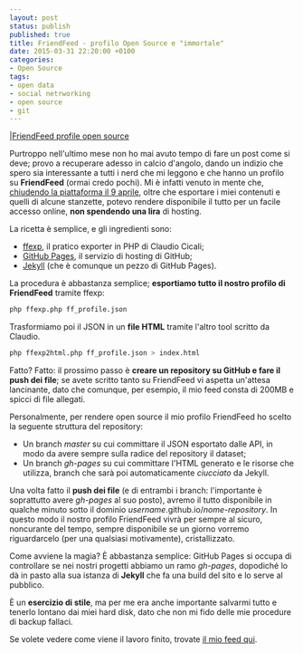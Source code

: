 ```yaml
---
layout: post
status: publish
published: true
title: FriendFeed - profilo Open Source e "immortale"
date: 2015-03-31 22:20:00 +0100
categories:
- Open Source
tags:
- open data
- social netrworking
- open source
- git
---
```


|[FriendFeed profile open source](http://i60.tinypic.com/2ai3kmr.png)

Purtroppo nell'ultimo mese non ho mai avuto tempo di fare un post come si deve; provo a recuperare adesso in calcio d'angolo, dando un indizio che spero sia interessante a tutti i nerd che mi leggono e che hanno un profilo su **FriendFeed** (ormai credo pochi). Mi è infatti venuto in mente che, [chiudendo la piattaforma il 9 aprile](http://dottorblaster.it/2015/03/goodbye-friendfeed), oltre che esportare i miei contenuti e quelli di alcune stanzette, potevo rendere disponibile il tutto per un facile accesso online, **non spendendo una lira** di hosting.

La ricetta è semplice, e gli ingredienti sono:

- [ffexp](https://github.com/claudioc/ffexp), il pratico exporter in PHP di Claudio Cicali;
- [GitHub Pages](https://pages.github.com/), il servizio di hosting di GitHub;
- [Jekyll](http://jekyllrb.com/) (che è comunque un pezzo di GitHub Pages).

La procedura è abbastanza semplice; **esportiamo tutto il nostro profilo di FriendFeed** tramite ffexp:

```bash
php ffexp.php ff_profile.json
```

Trasformiamo poi il JSON in un **file HTML** tramite l'altro tool scritto da Claudio.

```bash
php ffexp2html.php ff_profile.json > index.html
```

Fatto? Fatto: il prossimo passo è **creare un repository su GitHub e fare il push dei file**; se avete scritto tanto su FriendFeed vi aspetta un'attesa lancinante, dato che comunque, per esempio, il mio feed consta di 200MB e spicci di file allegati.

Personalmente, per rendere open source il mio profilo FriendFeed ho scelto la seguente struttura del repository:

- Un branch _master_ su cui committare il JSON esportato dalle API, in modo da avere sempre sulla radice del repository il dataset;
- Un branch _gh-pages_ su cui committare l'HTML generato e le risorse che utilizza, branch che sarà poi automaticamente _ciucciato_ da Jekyll.

Una volta fatto il **push dei file** (e di entrambi i branch: l'importante è soprattutto avere _gh-pages_ al suo posto), avremo il tutto disponibile in qualche minuto sotto il dominio _username_.github.io/_nome-repository_. In questo modo il nostro profilo FriendFeed vivrà per sempre al sicuro, noncurante del tempo, sempre disponibile se un giorno vorremo riguardarcelo (per una qualsiasi motivamente), cristallizzato.

Come avviene la magia? È abbastanza semplice: GitHub Pages si occupa di controllare se nei nostri progetti abbiamo un ramo _gh-pages_, dopodiché lo dà in pasto alla sua istanza di **Jekyll** che fa una build del sito e lo serve al pubblico.

È un **esercizio di stile**, ma per me era anche importante salvarmi tutto e tenerlo lontano dai miei hard disk, dato che non mi fido delle mie procedure di backup fallaci.

Se volete vedere come viene il lavoro finito, trovate [il mio feed qui](http://dottorblaster.it/friendfeed-profile/).
